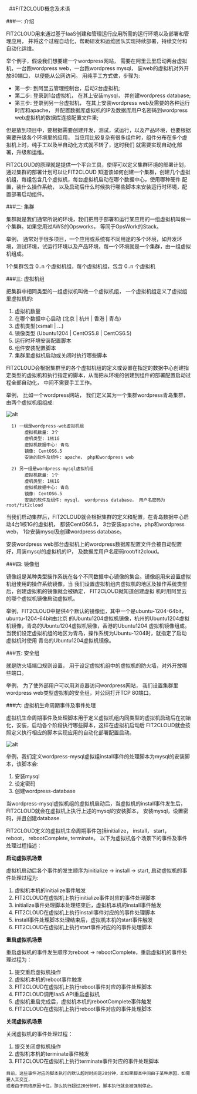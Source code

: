&nbsp;
##FIT2CLOUD概念及术语
&nbsp;
&nbsp;

###一: 介绍

FIT2CLOUD用来通过基于IaaS创建和管理运行应用所需的运行环境以及部署和管理应用， 并将这个过程自动化，帮助研发和运维团队实现持续部署，持续交付和自动化运维。

举个例子，假设我们想要建一个wordpress网站， 需要在阿里云里启动两台虚拟机，一台跑wordpress web，一台跑wordpress mysql， 装web的虚拟机对外开放80端口， 
以便能从公网访问。 用纯手工方式做，步骤为:

* 第一步: 到阿里云管理控制台，启动2台虚拟机;
* 第二步: 登录到1台虚拟机， 在其上安装mysql， 并创建wordpress database;
* 第三步: 登录到另一台虚拟机， 在其上安装wordpress web及需要的各种运行时库和apache， 并配置数据库虚拟机的IP及数据库用户名密码到wordpress web虚拟机的数据库连接配置文件里;

但是放到项目中，要根据需要创建开发，测试，试运行，以及产品环境，也要根据需要升级各个环境里的应用，
当应用比较复杂有很多组件时，组件分布在多个虚拟机上时，纯手工以及半自动化方式就不转了，这时我们
就需要实现自动化部署，升级和运维。

FIT2CLOUD的原理就是提供一个平台工具，使得可以定义集群环境的部署计划，通过集群的部署计划可以让FIT2CLOUD
知道该如何创建一个集群，创建几个虚拟机组，每组包含几个虚拟机，每台虚拟机启动在哪个数据中心，使用哪种硬件
配置，装什么操作系统， 以及启动后什么时候执行哪些脚本来安装运行时环境，配置部署启动组件。

###二: 集群

集群就是我们通常所说的环境，我们把用于部署和运行某应用的一组虚拟机叫做一个集群。如果您用过AWS的Opsworks， 等同于OpsWork的Stack。

举例， 通常对于很多项目，一个应用或系统有不同用途的多个环境，如开发环境，测试环境，试运行环境以及产品环境，每一个环境就是一个集群，由一组虚拟机组成。

1个集群包含 0..n 个虚拟机组，每个虚拟机组，包含 0..n 个虚拟机

###三: 虚拟机组

把集群中相同类型的一组虚拟机叫做一个虚拟机组， 一个虚拟机组定义了虚拟组里虚拟机的:

1. 虚拟机数量
2. 在哪个数据中心启动 (北京 | 杭州 | 香港 | 青岛)
3. 虚机类型(xsmall | ...)
4. 镜像类型 (Ubuntu1204 | CentOS5.8 | CentOS6.5)
5. 运行时环境安装配置脚本
6. 组件安装配置脚本
7. 集群里虚拟机启动或关闭时执行哪些脚本

FIT2CLOUD会根据集群里的各个虚拟机组的定义或设置在指定的数据中心创建指定类型的虚拟机和执行指定的脚本，从而把从环境的创建到组件的部署配置启动过程全部自动化， 中间不需要手工工作。  

举例， 比如一个wordpress网站， 我们定义其为一个集群wordpress青岛集群，由两个虚拟机组组成:

![alt](/images/docs/quickstart/006-Concepts-Cluster-VMGroup.png)

```
  1) 一组是wordpress-web虚拟机组
       虚拟机数量: 3个
       虚机类型: 1核1G
       虚拟机数据中心: 青岛
       镜像: CentOS6.5
       安装的软件及组件: apache， php和wordpress web

  2) 另一组是wordpress-mysql虚拟机组
       虚拟机数量: 1个
       虚机类型: 1核1G
       虚拟机数据中心: 青岛
       镜像: CentOS6.5
       安装的软件及组件: mysql， wordpress database， 用户名密码为root/fit2cloud
```

当我们启动集群后，FIT2CLOUD就会根据集群的定义和配置，在青岛数据中心启动4台1核1G的虚拟机，
都装CentOS6.5， 3台安装apache，php和wordpress web， 1台安装mysql及创建wordpress database。

安装wordpress web那台虚拟机上的wordpress数据库配置文件会被自动配置好，用装mysql的虚拟机的IP，
及数据库用户名密码root/fit2cloud。

###四: 镜像组

镜像组是某种类型操作系统在各个不同数据中心镜像的集合。镜像组用来设置虚拟机组使用的操作系统镜像，当
我们设置虚拟机组内虚拟机的地区及操作系统类型后，创建虚拟机的镜像就会被确定， FIT2CLOUD就知道创建虚拟
机时用阿里云的哪个虚拟机镜像启动虚拟机。

举例，FIT2CLOUD中提供4个默认的镜像组，其中一个是ubuntu-1204-64bit，ubuntu-1204-64bit由北京
的Ubuntu1204虚拟机镜像，杭州的Ubuntu1204虚拟机镜像，青岛的Ubuntu1204虚拟机镜像，香港的Ubuntu1204
虚拟机镜像组成。当我们设定虚拟机组的地区为青岛，操作系统为Ubuntu-1204时，就指定了启动虚拟机时使用
青岛的Ubuntu1204虚拟机镜像。

###五: 安全组

就是防火墙端口规则设置， 用于设定虚拟机组中的虚拟机的防火墙，对外开放哪些端口。 

举例， 为了使外部用户可以用浏览器访问wordpress网站， 我们设置集群里wordpress web类型虚拟机的安全组，对公网打开TCP 80端口。 

###六: 虚拟机生命周期事件及事件处理

虚拟机生命周期事件及处理脚本用于定义虚拟机组内同类型的虚拟机启动后在初始化，安装，启动各个阶段执行哪些脚本，这样在虚拟机启动后
FIT2CLOUD就会按照定义执行相应的脚本实现应用的自动化部署配置启动。

![alt](/images/docs/quickstart/006-Concepts-EventHandle.png)

举例，我们定义wordpress-mysql虚拟组install事件的处理脚本为mysql的安装脚本，该脚本会:

1. 安装mysql
2. 设定密码
3. 创建wordpress-database

当wordpress-mysql虚拟机组的虚拟机启动后，当虚拟机的install事件发生后，FIT2CLOUD就会在虚拟机上执行上述的mysql的安装脚本，
安装mysql，设置密码，并且创建database.

FIT2CLOUD定义的虚拟机生命周期事件包括initialize， install， start， reboot， rebootComplete, terminate。
以下为虚拟机各个场景下的事件及事件处理过程描述：

**启动虚拟机场景**

虚拟机启动后各个事件的发生顺序为initialize -> install -> start, 启动虚拟机的事件处理过程为:

1. 虚拟机本机的initialize事件触发
2. FIT2CLOUD在虚拟机上执行initialize事件对应的事件处理脚本
3. initialize事件处理脚本处理结束后，虚拟机本机的install事件触发
4. FIT2CLOUD在虚拟机上执行install事件对应的的事件处理脚本
5. install事件处理脚本处理结束后，虚拟机本机的start事件触发
6. FIT2CLOUD在虚拟机上执行start事件对应的的事件处理脚本

**重启虚拟机场景**

重启虚拟机的事件发生顺序为reboot -> rebootComplete，重启虚拟机的事件处理过程为：

1. 提交重启虚拟机操作
2. 虚拟机本机的reboot事件触发
3. FIT2CLOUD在虚拟机上执行reboot事件对应的事件处理脚本
4. FIT2CLOUD调用IaaS API重启虚拟机
5. 虚拟机重启完成后，虚拟机本机的rebootComplete事件触发
6. FIT2CLOUD在虚拟机上执行reboot事件对应的事件处理脚本

**关闭虚拟机场景**

关闭虚拟机的事件处理过程：

1. 提交关闭虚拟机操作
2. 虚拟机本机的terminate事件触发
3. FIT2CLOUD在虚拟机上执行terminate事件对应的事件处理脚本

```
目前，这些事件对应的脚本执行的默认超时时间是20分钟，即如果脚本中间由于某种原因，如需要人工交互， 
或者由于网络原因卡住，那么执行超过20分钟时，脚本执行就会被强制停止。
```
